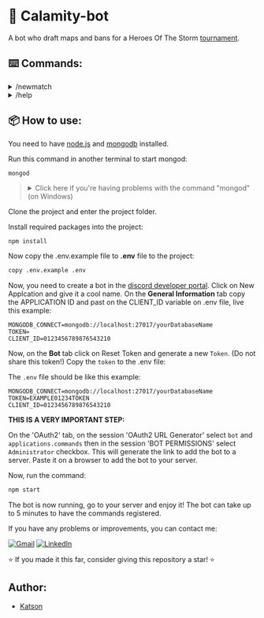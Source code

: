 # 🤖 Calamity-bot
A bot who draft maps and bans for a Heroes Of The Storm [tournament](https://www.calamitygaming.com.br/heroes-of-the-storm). 


## ⌨️ Commands:

<details>
  <summary> /newmatch </summary>
  
  - Create a new match registration (bans and fp and map selection)
  
    * options:

        > The order of teams selections do not affect anything of the match registration.
        
        - system - Select a match system ex.: (Bo3, Bo5).
        - team1 - Select the first team role from discord server.
        - team2 - Select the second team role from discord server.
        
</details>

<details>
  <summary> /help </summary>
  
  - Shows commands info.
</details>


## 📦 How to use:
You need to have [node.js](https://nodejs.org/en) and [mongodb](https://www.mongodb.com/pt-br) installed.

Run this command in another terminal to start mongod:
  ```
mongod
  ```

<blockquote> 
<details>
  <summary> Click here if you're having problems with the command "mongod" (on Windows)</summary>
  <blockquote> 
   
    Reinstall MongoDB as usual and wait until Compass appears. If it doesn't, uninstall and reinstall. 
    Copy the installation path; we'll need it.
    Open a command prompt (cmd.exe) as an administrator.
    Type: cd C:\
    Then: md "\data\db"
    After that: "C:\Program Files\MongoDB\Server\4.2\bin\mongod.exe" --dbpath="c:\data\db"
    Press "CTRL+C" and close cmd.exe.
    Copy the installation path up to the "bin" folder, for example: C:\Program Files\MongoDB\Server\YOUR_MONGODB_VERSION\bin
    Go to system properties and add to the system environment variables (search on Google) in "PATH":
    Double-click on PATH in "System Environment Variables".
    Click on "New"
    Paste the copied path and click OK.
 </blockquote>
</details>
</blockquote>


Clone the project and enter the project folder.

Install required packages into the project:
  ```bash
npm install
  ```

Now copy the .env.example file to **.env** file to the project:
  ```.bash
copy .env.example .env
  ```

Now, you need to create a bot in the [discord developer portal](https://discord.com/developers/applications).
Click on New Applcation and give it a cool name.
On the **General Information** tab copy the APPLICATION ID and past on the CLIENT_ID variable on .env file, live this example: 

  ```.env
MONGODB_CONNECT=mongodb://localhost:27017/yourDatabaseName
TOKEN=
CLIENT_ID=0123456789876543210
  ```

Now, on the **Bot** tab click on Reset Token and generate a new `Token`. (Do not share this token!)
Copy the `token` to the .env file:

The `.env` file should be like this example:
  ```.env
MONGODB_CONNECT=mongodb://localhost:27017/yourDatabaseName
TOKEN=EXAMPLE01234TOKEN
CLIENT_ID=0123456789876543210
  ```

**THIS IS A VERY IMPORTANT STEP:**

On the 'OAuth2' tab, on the session 'OAuth2 URL Generator' select `bot` and `applications.commands` then in the session 'BOT PERMISSIONS' select `Administrator` checkbox. 
This will generate the link to add the bot to a server. Paste it on a browser to add the bot to your server.

Now, run the command:
   ```js
npm start
  ```

The bot is now running, go to your server and enjoy it!
The bot can take up to 5 minutes to have the commands registered.

If you have any problems or improvements, you can contact me:

[<img src="https://img.shields.io/badge/-Gmail-FF0000?style=flat-square&labelColor=FF0000&logo=gmail&logoColor=white&link=" alt="Gmail"/></a>](mailto:katson.alves@ccc.ufcg.edu.br)
[<img src="https://img.shields.io/badge/-Linkedin-0e76a8?style=flat-square&logo=Linkedin&logoColor=white&link=" alt="LinkedIn"/></a>](https://www.linkedin.com/in/katsonmatheus/)

⭐ If you made it this far, consider giving this repository a star! ⭐
 
## Author:
- [Katson](https://github.com/katson1)
